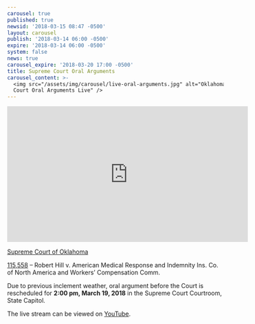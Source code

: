 ```yaml
---
carousel: true
published: true
newsid: '2018-03-15 08:47 -0500'
layout: carousel
publish: '2018-03-14 06:00 -0500'
expire: '2018-03-14 06:00 -0500'
system: false
news: true
carousel_expire: '2018-03-20 17:00 -0500'
title: Supreme Court Oral Arguments
carousel_content: >-
  <img src="/assets/img/carousel/live-oral-arguments.jpg" alt="Oklahoma Supreme
  Court Oral Arguments Live" />
---
```


<iframe width="560" height="315" src="https://www.youtube.com/embed/UyHU3LpzZPU" frameborder="0" allow="autoplay; encrypted-media" allowfullscreen></iframe>

<u>Supreme Court of Oklahoma</u>

[115,558](http://www.oscn.net/dockets/GetCaseInformation.aspx?db=appellate&number=115558) – Robert Hill v. American Medical Response and Indemnity Ins. Co. of North America and Workers’ Compensation Comm.  

Due to previous inclement weather, oral argument before the Court is rescheduled for **2:00 pm, March 19, 2018** in the Supreme Court Courtroom, State Capitol.

The live stream can be viewed on [YouTube](https://youtu.be/UyHU3LpzZPU).

